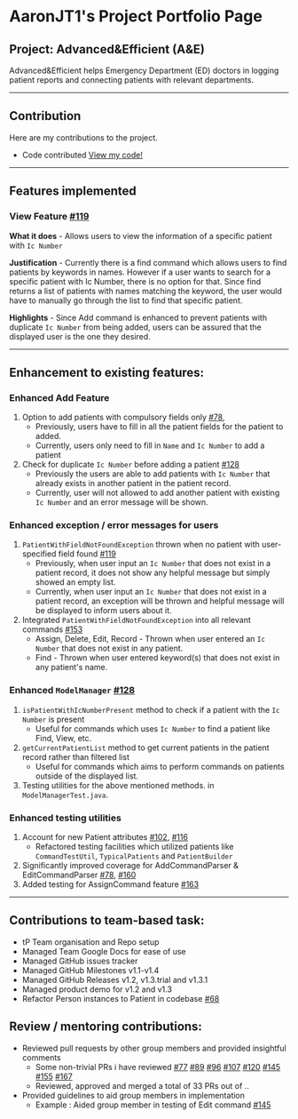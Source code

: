 # AaronJT1's Project Portfolio Page

## Project: Advanced&Efficient (A&E)

Advanced&Efficient helps Emergency Department (ED) doctors in logging patient reports and connecting patients with
relevant departments.

----------------------------------------------------------------------

## Contribution

Here are my contributions to the project.

* Code contributed
  [View my code!](https://nus-cs2103-ay2324s1.github.io/tp-dashboard/?search=aaronjt1&breakdown=true)

----------------------------------------------------------------------

## Features implemented

### View Feature [#119](https://github.com/AY2324S1-CS2103T-T14-2/tp/pull/119)
**What it does** - Allows users to view the information of a specific patient with `Ic Number`

**Justification** - Currently there is a find command which allows users to find patients by keywords in names. However if a user wants to search for a specific patient with Ic Number, there is no option for that. Since find returns a list of patients with names matching the keyword, the user would have to manually go through the list to find that specific patient.


**Highlights** - Since Add command is enhanced to prevent patients with duplicate `Ic Number` from being added, users can be assured that the displayed user is the one they desired.


----------------------------------------------------------------------

## Enhancement to existing features:

### Enhanced Add Feature

1. Option to add patients with compulsory fields only [#78](https://github.com/AY2324S1-CS2103T-T14-2/tp/pull/78),
    - Previously, users have to fill in all the patient fields for the patient to added.
    - Currently, users only need to fill in `Name` and `Ic Number` to add a patient
2. Check for duplicate `Ic Number` before adding a patient [#128](https://github.com/AY2324S1-CS2103T-T14-2/tp/pull/128)
    - Previously the users are able to add patients with `Ic Number` that already exists
   in another patient in the patient record.
    - Currently, user will not allowed to add another patient with existing `Ic Number`
   and an error message will be shown.


### Enhanced exception / error messages for users

1. `PatientWithFieldNotFoundException` thrown when no patient with user-specified field found [#119](https://github.com/AY2324S1-CS2103T-T14-2/tp/pull/119)
    - Previously, when user input an `Ic Number` that does not exist in a patient record,
   it does not show any helpful message but simply showed an empty list.
    - Currently, when user input an `Ic Number` that does not exist in a patient record,
   an exception will be thrown and helpful message will be displayed to inform users about it.
2. Integrated `PatientWithFieldNotFoundException` into all relevant commands [#153](https://github.com/AY2324S1-CS2103T-T14-2/tp/pull/153)
    - Assign, Delete, Edit, Record - Thrown when user entered an `Ic Number` that does not exist in any patient.
    - Find - Thrown when user entered keyword(s) that does not exist in any patient's name.


### Enhanced `ModelManager` [#128](https://github.com/AY2324S1-CS2103T-T14-2/tp/pull/128)

1. `isPatientWithIcNumberPresent` method to check if a patient with the `Ic Number` is present 
    - Useful for commands which uses `Ic Number` to find a patient like Find, View, etc.
2. `getCurrentPatientList` method to get current patients in the patient record rather than filtered list
    - Useful for commands which aims to perform commands on patients outside of the displayed list.
3. Testing utilities for the above mentioned methods. in `ModelManagerTest.java`.



### Enhanced testing utilities

1. Account for new Patient attributes [#102](https://github.com/AY2324S1-CS2103T-T14-2/tp/pull/102), [#116](https://github.com/AY2324S1-CS2103T-T14-2/tp/pull/116)
   - Refactored testing facilities which utilized patients like `CommandTestUtil`, `TypicalPatients` and `PatientBuilder`
2. Significantly improved coverage for AddCommandParser & EditCommandParser [#78](https://github.com/AY2324S1-CS2103T-T14-2/tp/pull/78), [#160](https://github.com/AY2324S1-CS2103T-T14-2/tp/pull/160)
3. Added testing for AssignCommand feature [#163](https://github.com/AY2324S1-CS2103T-T14-2/tp/pull/163)
----------------------------------------------------------------------

## Contributions to team-based task:

* tP Team organisation and Repo setup
* Managed Team Google Docs for ease of use
* Managed GitHub issues tracker
* Managed GitHub Milestones v1.1-v1.4
* Managed GitHub Releases v1.2, v1.3.trial and v1.3.1
* Managed product demo for v1.2 and v1.3
* Refactor Person instances to Patient in codebase [#68](https://github.com/AY2324S1-CS2103T-T14-2/tp/pull/68)

## Review / mentoring contributions:
* Reviewed pull requests by other group members and provided insightful comments
    * Some non-trivial PRs i have
      reviewed [#77](https://github.com/AY2324S1-CS2103T-T14-2/tp/pull/77)
      [#89](https://github.com/AY2324S1-CS2103T-T14-2/tp/pull/89) [#96](https://github.com/AY2324S1-CS2103T-T14-2/tp/pull/96) [#107](https://github.com/AY2324S1-CS2103T-T14-2/tp/pull/107) [#120](https://github.com/AY2324S1-CS2103T-T14-2/tp/pull/120) [#145](https://github.com/AY2324S1-CS2103T-T14-2/tp/pull/145) [#155](https://github.com/AY2324S1-CS2103T-T14-2/tp/pull/155) [#167](https://github.com/AY2324S1-CS2103T-T14-2/tp/pull/167)
    * Reviewed, approved and merged a total of 33 PRs out of ..
* Provided guidelines to aid group members in implementation
    * Example : Aided group member in testing of Edit command [#145](https://github.com/AY2324S1-CS2103T-T14-2/tp/pull/145)


